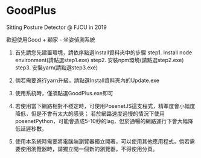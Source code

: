 # GoodPlus
 Sitting Posture Detector @ FJCU in 2019

歡迎使用Good + 顧家 - 坐姿偵測系統

1. 首先請您先建置環境，請依序點選Install資料夾中的步驟
   step1. Install node environment(請點選step1.exe)
   step2. 安裝npm環境(請點選step2.exe)
   step3. 安裝yarn(請點選step3.exe)

2. 倘若需要進行yarn升級，請點選Install資料夾內的Update.exe

3. 使用系統時，僅須點選GoodPlus.exe即可

4. 若使用當下網路相對不穩定時，可使用PosenetJS這支程式，精準度會小幅度降低，但是不會有太大的感覺；
   若於網路速度過慢的情況下使用posenetPython，可能會造成5-10秒的lag，但於通暢的網路運行下會大幅降低延遲秒數。

5. 使用本系統時需要將電腦端瀏覽器獨立開著，可以使用其他應用程式，倘若需要使用瀏覽器時，請獨立開一個新的瀏覽器，不得使用分頁。

